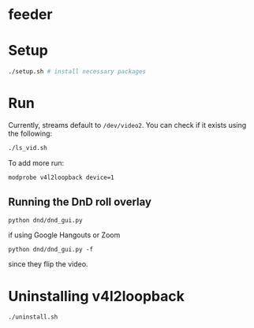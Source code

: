 # feeder

# Setup

```bash 
./setup.sh # install necessary packages
```

# Run 

Currently, streams default to ```/dev/video2```. You can check if it exists using the following:

```bash
./ls_vid.sh
```
To add more run:

``` bash
modprobe v4l2loopback device=1
```
## Running the DnD roll overlay

```bash
python dnd/dnd_gui.py
```

if using Google Hangouts or Zoom 

```
python dnd/dnd_gui.py -f
```
since they flip the video. 

# Uninstalling v4l2loopback

```
./uninstall.sh
```